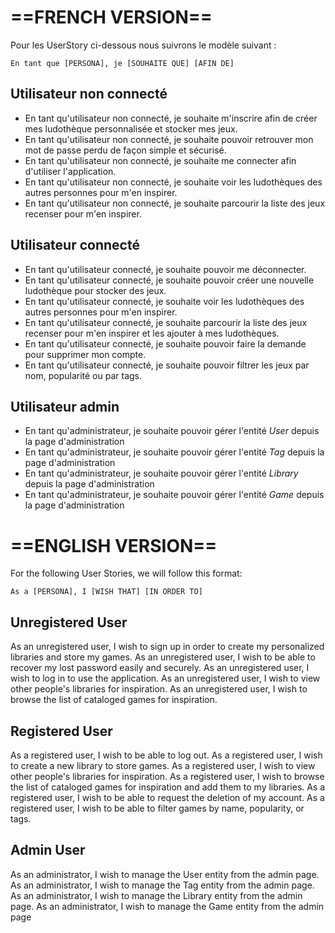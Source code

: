 # ==FRENCH VERSION==

Pour les UserStory ci-dessous nous suivrons le modèle suivant :

    En tant que [PERSONA], je [SOUHAITE QUE] [AFIN DE]

## Utilisateur non connecté

- En tant qu'utilisateur non connecté, je souhaite m'inscrire afin de créer mes ludothèque personnalisée et stocker mes jeux.
- En tant qu'utilisateur non connecté, je souhaite pouvoir retrouver mon mot de passe perdu de façon simple et sécurisé.
- En tant qu'utilisateur non connecté, je souhaite me connecter afin d'utiliser l'application.
- En tant qu'utilisateur non connecté, je souhaite voir les ludothèques des autres personnes pour m'en inspirer.
- En tant qu'utilisateur non connecté, je souhaite parcourir la liste des jeux recenser pour m'en inspirer.

## Utilisateur connecté

- En tant qu'utilisateur connecté, je souhaite pouvoir me déconnecter.
- En tant qu'utilisateur connecté, je souhaite pouvoir créer une nouvelle ludothèque pour stocker des jeux.
- En tant qu'utilisateur connecté, je souhaite voir les ludothèques des autres personnes pour m'en inspirer.
- En tant qu'utilisateur connecté, je souhaite parcourir la liste des jeux recenser pour m'en inspirer et les ajouter à mes ludothèques.
- En tant qu'utilisateur connecté, je souhaite pouvoir faire la demande pour supprimer mon compte.
- En tant qu'utilisateur connecté, je souhaite pouvoir filtrer les jeux par nom, popularité ou par tags.

## Utilisateur admin

- En tant qu'administrateur, je souhaite pouvoir gérer l'entité _User_ depuis la page d'administration
- En tant qu'administrateur, je souhaite pouvoir gérer l'entité _Tag_ depuis la page d'administration
- En tant qu'administrateur, je souhaite pouvoir gérer l'entité _Library_ depuis la page d'administration
- En tant qu'administrateur, je souhaite pouvoir gérer l'entité _Game_ depuis la page d'administration

# ==ENGLISH VERSION==

For the following User Stories, we will follow this format:

    As a [PERSONA], I [WISH THAT] [IN ORDER TO]

## Unregistered User

As an unregistered user, I wish to sign up in order to create my personalized libraries and store my games.
As an unregistered user, I wish to be able to recover my lost password easily and securely.
As an unregistered user, I wish to log in to use the application.
As an unregistered user, I wish to view other people's libraries for inspiration.
As an unregistered user, I wish to browse the list of cataloged games for inspiration.

## Registered User

As a registered user, I wish to be able to log out.
As a registered user, I wish to create a new library to store games.
As a registered user, I wish to view other people's libraries for inspiration.
As a registered user, I wish to browse the list of cataloged games for inspiration and add them to my libraries.
As a registered user, I wish to be able to request the deletion of my account.
As a registered user, I wish to be able to filter games by name, popularity, or tags.

## Admin User

As an administrator, I wish to manage the User entity from the admin page.
As an administrator, I wish to manage the Tag entity from the admin page.
As an administrator, I wish to manage the Library entity from the admin page.
As an administrator, I wish to manage the Game entity from the admin page
